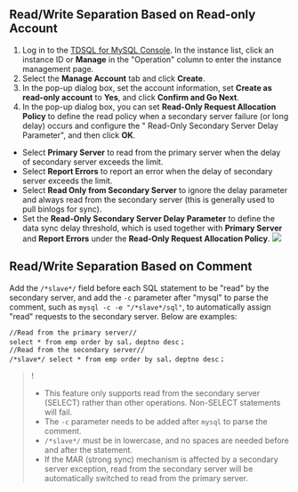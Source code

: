 
## Read/Write Separation Based on Read-only Account
1. Log in to the [TDSQL for MySQL Console](https://console.cloud.tencent.com/dcdb). In the instance list, click an instance ID or **Manage** in the "Operation" column to enter the instance management page.
2. Select the **Manage Account** tab and click **Create**.
3. In the pop-up dialog box, set the account information, set **Create as read-only account** to **Yes**, and click **Confirm and Go Next**.
4. In the pop-up dialog box, you can set **Read-Only Request Allocation Policy** to define the read policy when a secondary server failure (or long delay) occurs and configure the " Read-Only Secondary Server Delay Parameter", and then click **OK**.
 - Select **Primary Server** to read from the primary server when the delay of secondary server exceeds the limit.
 - Select **Report Errors** to report an error when the delay of secondary server exceeds the limit.
 - Select **Read Only from Secondary Server** to ignore the delay parameter and always read from the secondary server (this is generally used to pull binlogs for sync).
 - Set the **Read-Only Secondary Server Delay Parameter** to define the data sync delay threshold, which is used together with **Primary Server** and **Report Errors** under the **Read-Only Request Allocation Policy**.
![](https://main.qcloudimg.com/raw/d6329e5b6626e419c2fbd07f5b50c3c9.png)

## Read/Write Separation Based on Comment
Add the `/*slave*/` field before each SQL statement to be "read" by the secondary server, and add the `-c` parameter after "mysql" to parse the comment, such as `mysql -c -e "/*slave*/sql"`, to automatically assign "read" requests to the secondary server. Below are examples:
```
//Read from the primary server//
select * from emp order by sal，deptno desc；
//Read from the secondary server//
/*slave*/ select * from emp order by sal，deptno desc；
```
>!
>- This feature only supports read from the secondary server (SELECT) rather than other operations. Non-SELECT statements will fail.
>- The `-c` parameter needs to be added after `mysql` to parse the comment.
>- `/*slave*/` must be in lowercase, and no spaces are needed before and after the statement.
>- If the MAR (strong sync) mechanism is affected by a secondary server exception, read from the secondary server will be automatically switched to read from the primary server.
